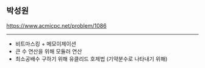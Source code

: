 ## 박성원

https://www.acmicpc.net/problem/1086

---
- 비트마스킹 + 메모이제이션
- 큰 수 연산을 위해 모듈러 연산
- 최소공배수 구하기 위해 유클리드 호제법 (기약분수로 나타내기 위해)

